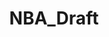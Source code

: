 ---
title: NBA_Draft
crosslinks:
- kings
- DetroitPistons
- NFL_Draft
- lakers
- sixers
- russeda01
- NYKnicks
- ripcity
- Mavericks
- xkcd
---